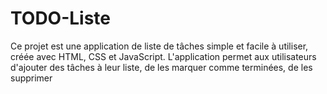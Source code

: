 # TODO-Liste
Ce projet est une application de liste de tâches simple et facile à utiliser, créée avec HTML, CSS et JavaScript. L'application permet aux utilisateurs d'ajouter des tâches à leur liste, de les marquer comme terminées, de les supprimer
